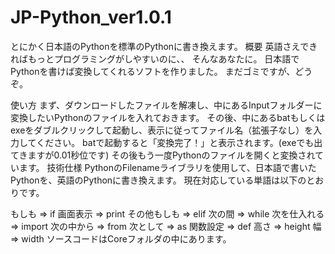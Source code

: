 # JP-Python_ver1.0.1
とにかく日本語のPythonを標準のPythonに書き換えます。
概要
英語さえできればもっとプログラミングがしやすいのに、、
そんなあなたに。
日本語でPythonを書けば変換してくれるソフトを作りました。
まだゴミですが、どうぞ。

使い方
まず、ダウンロードしたファイルを解凍し、中にあるInputフォルダーに変換したいPythonのファイルを入れておきます。
その後、中にあるbatもしくはexeをダブルクリックして起動し、表示に従ってファイル名（拡張子なし）を入力してください。
batで起動すると「変換完了！」と表示されます。(exeでも出てきますが0.01秒位です)
その後もう一度Pythonのファイルを開くと変換されています。
技術仕様
PythonのFilenameライブラリを使用して、日本語で書いたPythonを、英語のPythonに書き換えます。
現在対応している単語は以下のとおりです。

もしも ⇒ if
画面表示 ⇒ print
その他もしも ⇒ elif
次の間 ⇒ while
次を仕入れる ⇒ import
次の中から ⇒ from
次として ⇒ as
関数設定 ⇒ def
高さ ⇒ height
幅 ⇒ width
ソースコードはCoreフォルダの中にあります。
